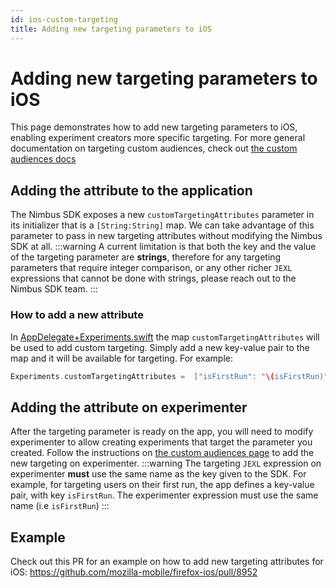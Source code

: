 ```yaml
---
id: ios-custom-targeting
title: Adding new targeting parameters to iOS
---
```

# Adding new targeting parameters to iOS
This page demonstrates how to add new targeting parameters to iOS, enabling experiment creators more specific targeting.
For more general documentation on targeting custom audiences, check out [the custom audiences docs](console/custom-audiences.md)

## Adding the attribute to the application
The Nimbus SDK exposes a new `customTargetingAttributes` parameter in its initializer that is a `[String:String]` map. We can take advantage of this parameter to pass in new targeting attributes without modifying the Nimbus SDK at all.
:::warning
A current limitation is that both the key and the value of the targeting parameter are **strings**, therefore for any targeting parameters that require integer comparison, or any other richer `JEXL` expressions that cannot be done with strings, please reach out to the Nimbus SDK team.
:::


### How to add a new attribute
In [AppDelegate+Experiments.swift](https://github.com/tarikeshaq/firefox-ios/blob/add-first-run-targeting/Client/Application/AppDelegate%2BExperiments.swift#L17) the map `customTargetingAttributes` will be used to add custom targeting. Simply add a new key-value pair to the map and it will be available for targeting. For example:
```swift
Experiments.customTargetingAttributes =  ["isFirstRun": "\(isFirstRun)", "newTargetingAttributeName": "targetingAttributeValue"]
```

## Adding the attribute on experimenter
After the targeting parameter is ready on the app, you will need to modify experimenter to allow creating experiments that target the parameter you created. Follow the instructions on [the custom audiences page](console/custom-audiences.md#how-to-add-a-new-custom-audience) to add the new targeting on experimenter.
:::warning
The targeting `JEXL` expression on experimenter **must** use the same name as the key given to the SDK. For example, for targeting users on their first run, the app defines a key-value pair, with key `isFirstRun`. The experimenter expression must use the same name (i.e `isFirstRun`)
:::

## Example
Check out this PR for an example on how to add new targeting attributes for iOS: https://github.com/mozilla-mobile/firefox-ios/pull/8952
<!--TODO: Add PR for adding the targeting attribute to experimenter -->